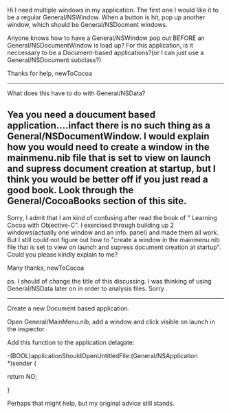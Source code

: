 Hi
I need multiple windows in my application. The first one I would like it to be a regular General/NSWindow. When a button is hit, pop up another window, which should be General/NSDocment windows.  

Anyone knows how to have a General/NSWindow pop out BEFORE  an General/NSDocumentWindow  is load up? For this application, is it neccessary to be a Document-based applications?(or I can just use a General/NSDocument subclass?)

Thanks for help,
newToCocoa

----
What does this have to do with General/NSData?

Yea you need a doucument based application....infact there is no such thing as a General/NSDocumentWindow. I would explain how you would need to create a window in the mainmenu.nib file that is set to view on launch and supress document creation at startup, but I think you would be better off if you just read a good book. Look through the General/CocoaBooks section of this site.
----
Sorry, I admit that I am kind of confusing after read the book of " Learning Cocoa with Objective-C". I exercised through building up 2 windows(actually one window and an info. panel) and made them all work. But I still could not figure out how to "create a window in the mainmenu.nib file that is set to view on launch and supress document creation at startup". Could you please kindly explain to me?

Many thanks,  newToCocoa

ps. I should of change the title of this discussing. I was thinking of using General/NSData later on in order to analysis files. Sorry .

----
Create a new Document based application.

Open General/MainMenu.nib, add a window and click visible on launch in the inspector.

Add this function to the application delagate:
    
-(BOOL)applicationShouldOpenUntitledFile:(General/NSApplication *)sender 
{ 

return NO;

} 


Perhaps that might help, but my original advice still stands.